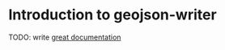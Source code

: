 # Introduction to geojson-writer

TODO: write [great documentation](http://jacobian.org/writing/what-to-write/)
